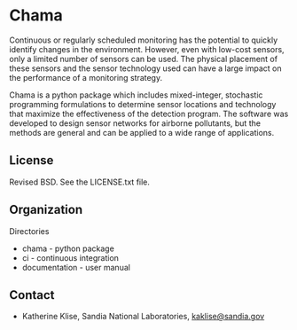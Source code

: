 Chama
=======================================

Continuous or regularly scheduled monitoring has the potential to quickly 
identify changes in the environment. However, even with low-cost sensors, only 
a limited number of sensors can be used. 
The physical placement of these sensors and the sensor technology used can have 
a large impact on the performance of a monitoring strategy.  

Chama is a python package which includes mixed-integer, stochastic 
programming formulations to determine sensor locations and technology that maximize 
the effectiveness of the detection program. 
The software was developed to design sensor networks for airborne pollutants, 
but the methods are general and 
can be applied to a wide range of applications.

License
------------

Revised BSD.  See the LICENSE.txt file.

Organization
------------

Directories
  * chama - python package
  * ci - continuous integration
  * documentation - user manual

Contact
-------
   * Katherine Klise, Sandia National Laboratories, kaklise@sandia.gov